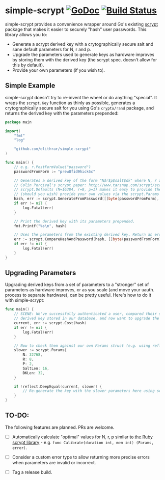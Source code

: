 # simple-scrypt  [![GoDoc](https://godoc.org/github.com/elithrar/simple-scrypt?status.png)](https://godoc.org/github.com/elithrar/simple-scrypt) [![Build Status](https://travis-ci.org/elithrar/simple-scrypt.svg)](https://travis-ci.org/elithrar/simple-scrypt)

simple-scrypt provides a convenience wrapper around Go's existing [scrypt](http://golang.org/x/crypto/scrypt) package that makes it easier to securely "hash" user passwords. This library allows you to:

* Generate a scrypt derived key with a crytographically secure salt and sane default parameters for N, r and p.
* Upgrade the parameters used to generate keys as hardware improves by storing them with the derived key (the scrypt spec. doesn't allow for this by default).
* Provide your own parameters (if you wish to). 

## Simple Example

simple-scrypt doesn't try to re-invent the wheel or do anything "special". It wraps the `scrypt.Key` function as thinly as possible, generates a crytographically secure salt for you using Go's `crypto/rand` package, and returns the derived key with the parameters prepended:

```go
package main

import(
    "fmt"
    "log"

    "github.com/elithrar/simple-scrypt"
)

func main() {
    // e.g. r.PostFormValue("password")
    passwordFromForm := "prew8fid9hick6c"

    // Generates a derived key of the form "N$r$p$salt$dk" where N, r and p are defined as per
    // Colin Percival's scrypt paper: http://www.tarsnap.com/scrypt/scrypt.pdf
    // scrypt.Defaults (N=16384, r=8, p=1) makes it easy to provide these parameters, and
    // (should you wish) provide your own values via the scrypt.Params type.
    hash, err := scrypt.GenerateFromPassword([]byte(passwordFromForm), scrypt.DefaultParams)
    if err != nil {
        log.Fatal(err)
    }

    // Print the derived key with its parameters prepended.
    fmt.Printf("%s\n", hash)

    // Uses the parameters from the existing derived key. Return an error if they don't match.
    err := scrypt.CompareHashAndPassword(hash, []byte(passwordFromForm))
    if err != nil {
        log.Fatal(err)
    }
}
```

## Upgrading Parameters

Upgrading derived keys from a set of parameters to a "stronger" set of parameters as hardware improves, or as you scale (and move your uauth. process to separate hardware), can be pretty useful. Here's how to do it with simple-scrypt:

```go
func main() {
    // SCENE: We've successfully authenticated a user, compared their submitted (cleartext) password against the
    // derived key stored in our database, and now want to upgrade the parameters (more rounds, more parallelism) to reflect some shiny new hardware we just purchased. As the user is logging in, we can retrieve the parameters used to generate their key, and if they don't match our "new" parameters, we can re-generate the key while we still have the cleartext password in memory (e.g. before the HTTP request ends).
    current, err := scrypt.Cost(hash)
    if err != nil {
        log.Fatal(err)
    }

    // Now to check them against our own Params struct (e.g. using reflect.DeepEqualsj) and determine whether we want to generate a new key with our "upgraded" parameters.
    slower := scrypt.Params{
        N: 32768,
        R: 8,
        P: 2,
        SaltLen: 16,
        DKLen: 32,
    }

    if !reflect.DeepEqual(current, slower) {
        // Re-generate the key with the slower parameters here using scrypt.GenerateFromPassword
    }
}
```

## TO-DO:

The following features are planned. PRs are welcome.

- [ ] Automatically calculate "optimal" values for N, r, p similar [to the Ruby scrypt library](https://github.com/pbhogan/scrypt/blob/master/lib/scrypt.rb#L97-L146) - e.g. `func Calibrate(duration int, mem int) (Params, error)`.
- [ ] Consider a custom error type to allow returning more precise errors when parameters are invalid or incorrect.
- [ ] Tag a release build.

